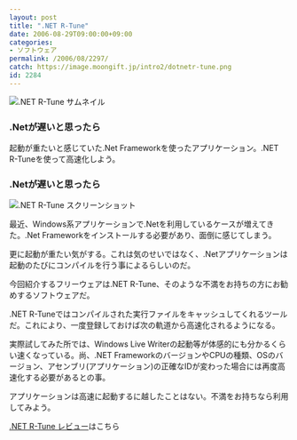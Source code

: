 ```yaml
---
layout: post
title: ".NET R-Tune"
date: 2006-08-29T09:00:00+09:00
categories:
- ソフトウェア
permalink: /2006/08/2297/
catch: https://image.moongift.jp/intro2/dotnetr-tune.png
id: 2284
---
```

 ![.NET R-Tune サムネイル](https://image.moongift.jp/intro2/dotnetr-tune.t.png ".NET R-Tune サムネイル")
  

### .Netが遅いと思ったら
  
起動が重たいと感じていた.Net Frameworkを使ったアプリケーション。.NET R-Tuneを使って高速化しよう。  
<!--more-->  

### .Netが遅いと思ったら
  

![.NET R-Tune スクリーンショット](https://image.moongift.jp/intro2/dotnetr-tune.png ".NET R-Tune スクリーンショット")

  

最近、Windows系アプリケーションで.Netを利用しているケースが増えてきた。.Net Frameworkをインストールする必要があり、面倒に感じてしまう。

  

更に起動が重たい気がする。これは気のせいではなく、.Netアプリケーションは起動のたびにコンパイルを行う事によるらしいのだ。

  

今回紹介するフリーウェアは.NET R-Tune、そのような不満をお持ちの方にお勧めするソフトウェアだ。

  

.NET R-Tuneではコンパイルされた実行ファイルをキャッシュしてくれるツールだ。これにより、一度登録しておけば次の軌道から高速化されるようになる。

  

実際試してみた所では、Windows Live Writerの起動等が体感的にも分かるくらい速くなっている。尚、.NET FrameworkのバージョンやCPUの種類、OSのバージョン、アセンブリ(アプリケーション)の正確なIDが変わった場合には再度高速化する必要があるとの事。

  

アプリケーションは高速に起動するに越したことはない。不満をお持ちなら利用してみよう。

  

[.NET R-Tune レビュー](http://fw.moongift.jp/review/i-2304.html)はこちら

